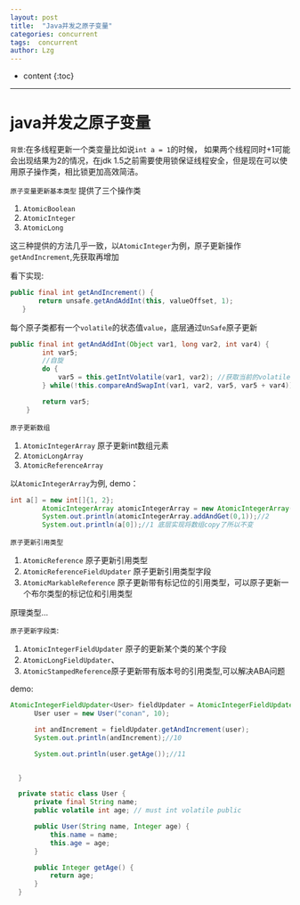 ```yaml
---
layout: post
title:  "Java并发之原子变量"
categories: concurrent
tags:  concurrent
author: Lzg
---
```


* content
{:toc}

---

# java并发之原子变量

`背景`:在多线程更新一个类变量比如说`int a = 1`的时候， 如果两个线程同时+1可能会出现结果为2的情况，在jdk 1.5之前需要使用锁保证线程安全，但是现在可以使用原子操作类，相比锁更加高效简洁。

`原子变量更新基本类型` 提供了三个操作类
 1. `AtomicBoolean`
 2. `AtomicInteger`
 3. `AtomicLong`

这三种提供的方法几乎一致，以`AtomicInteger`为例，原子更新操作`getAndIncrement`,先获取再增加

看下实现:
```java
public final int getAndIncrement() {
       return unsafe.getAndAddInt(this, valueOffset, 1);
   }
```

每个原子类都有一个`volatile`的状态值`value`，底层通过`UnSafe`原子更新
```java
public final int getAndAddInt(Object var1, long var2, int var4) {
        int var5;
        //自旋
        do {
            var5 = this.getIntVolatile(var1, var2); //获取当前的volatile value值
        } while(!this.compareAndSwapInt(var1, var2, var5, var5 + var4));//cas的方式加，失败说明值被其他线程更新了，重新尝试

        return var5;
    }
```


`原子更新数组`
1. `AtomicIntegerArray` 原子更新int数组元素
1. `AtomicLongArray`
1. `AtomicReferenceArray`

以`AtomicIntegerArray`为例, demo：
```java
int a[] = new int[]{1, 2};
        AtomicIntegerArray atomicIntegerArray = new AtomicIntegerArray(a);
        System.out.println(atomicIntegerArray.addAndGet(0,1));//2
        System.out.println(a[0]);//1 底层实现将数组copy了所以不变
```

`原子更新引用类型`

1. `AtomicReference` 原子更新引用类型
2. `AtomicReferenceFieldUpdater` 原子更新引用类型字段
3. `AtomicMarkableReference` 原子更新带有标记位的引用类型，可以原子更新一个布尔类型的标记位和引用类型

原理类型...

`原子更新字段类`:
1. `AtomicIntegerFieldUpdater` 原子的更新某个类的某个字段
2. `AtomicLongFieldUpdater`、
3. `AtomicStampedReference`原子更新带有版本号的引用类型,可以解决ABA问题


demo:
```java
AtomicIntegerFieldUpdater<User> fieldUpdater = AtomicIntegerFieldUpdater.newUpdater(User.class, "age");
      User user = new User("conan", 10);

      int andIncrement = fieldUpdater.getAndIncrement(user);
      System.out.println(andIncrement);//10

      System.out.println(user.getAge());//11


  }

  private static class User {
      private final String name;
      public volatile int age; // must int volatile public

      public User(String name, Integer age) {
          this.name = name;
          this.age = age;
      }

      public Integer getAge() {
          return age;
      }
  }
```
